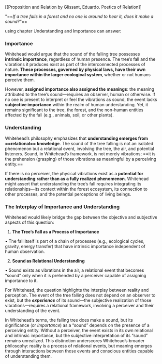 [[Proposition and Relation by Glissant, Eduardo. Poetics of Relation]] 

"==*If a tree falls in a forest and no one is around to hear it, does it make a sound?"*== 

using chapter Understanding and Importance can answer:

### **Importance**
  
Whitehead would argue that the sound of the falling tree possesses **intrinsic importance**, regardless of human presence. The tree’s fall and the vibrations it produces exist as part of the interconnected processes of nature. **These processes, governed by physical laws, have their own importance within the larger ecological system**, whether or not humans perceive them.

However, **assigned importance also assigned the meanings**:
the meaning attributed to the tree’s sound—requires an observer, human or otherwise. If no one is present to interpret or feel the vibrations as sound, the event lacks **subjective importance** within the realm of human understanding.
Yet, it remains significant to the tree, the forest, and the non-human entities affected by the fall (e.g., animals, soil, or other plants).


### **Understanding**

Whitehead’s philosophy emphasizes that **understanding emerges from ==relational== knowledge**. The sound of the tree falling is not an isolated phenomenon but a relational event, involving the tree, the air, and potential listeners. Sound, in Whitehead’s framework, is not merely vibrations; ==it is the prehension (grasping) of those vibrations as meaningful by a perceiving entity.==

If there is no perceiver, the physical vibrations exist as a **potential for understanding** **rather than as a fully realized phenomenon**. Whitehead might assert that understanding the tree’s fall requires integrating its relationships—its context within the forest ecosystem, its connection to other processes, and the potential perceptions of living beings.

### **The Interplay of Importance and Understanding**

Whitehead would likely bridge the gap between the objective and subjective aspects of this question:

1. **The Tree’s Fall as a Process of Importance**

• The fall itself is part of a chain of processes (e.g., ecological cycles, gravity, energy transfer) that have intrinsic importance independent of human observation.

2. **Sound as Relational Understanding**

• Sound exists as vibrations in the air, a relational event that becomes “sound” only when it is prehended by a perceiver capable of assigning importance to it.

For Whitehead, the question highlights the interplay between reality and perception. The event of the tree falling does not depend on an observer to exist, but the **_experience_** of its sound—the subjective realization of those vibrations—requires a relational framework, involving a perceiver and their understanding of the event.


In Whitehead’s terms, the falling tree does make a sound, but its significance (or _importance_) as a “sound” depends on the presence of a perceiving entity. Without a perceiver, the event exists in its own relational and intrinsic importance, but the subjective interpretation of its “sound” remains unrealized. This distinction underscores Whitehead’s broader philosophy: reality is a process of relational events, but meaning emerges through interactions between those events and conscious entities capable of understanding them.